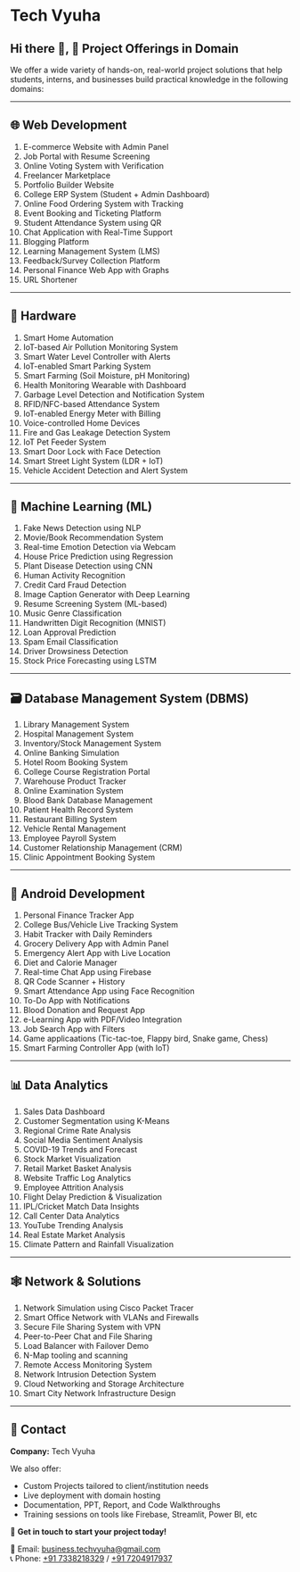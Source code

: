 # Tech Vyuha

## Hi there 👋, 🚀 Project Offerings in Domain

We offer a wide variety of hands-on, real-world project solutions that help students, interns, and businesses build practical knowledge in the following domains:

---

## 🌐 Web Development

1. E-commerce Website with Admin Panel  
2. Job Portal with Resume Screening  
3. Online Voting System with Verification  
4. Freelancer Marketplace   
5. Portfolio Builder Website  
6. College ERP System (Student + Admin Dashboard)  
7. Online Food Ordering System with Tracking  
8. Event Booking and Ticketing Platform  
9. Student Attendance System using QR  
10. Chat Application with Real-Time Support 
11. Blogging Platform  
12. Learning Management System (LMS)  
13. Feedback/Survey Collection Platform  
14. Personal Finance Web App with Graphs  
15. URL Shortener 

---

## 📡 Hardware

1. Smart Home Automation  
2. IoT-based Air Pollution Monitoring System  
3. Smart Water Level Controller with Alerts  
4. IoT-enabled Smart Parking System  
5. Smart Farming (Soil Moisture, pH Monitoring)  
6. Health Monitoring Wearable with Dashboard  
7. Garbage Level Detection and Notification System  
8. RFID/NFC-based Attendance System  
9. IoT-enabled Energy Meter with Billing  
10. Voice-controlled Home Devices  
11. Fire and Gas Leakage Detection System  
12. IoT Pet Feeder System  
13. Smart Door Lock with Face Detection  
14. Smart Street Light System (LDR + IoT)  
15. Vehicle Accident Detection and Alert System  

---

## 🤖 Machine Learning (ML)

1. Fake News Detection using NLP 
2. Movie/Book Recommendation System  
3. Real-time Emotion Detection via Webcam  
4. House Price Prediction using Regression  
5. Plant Disease Detection using CNN  
6. Human Activity Recognition  
7. Credit Card Fraud Detection  
8. Image Caption Generator with Deep Learning  
9. Resume Screening System (ML-based)  
10. Music Genre Classification  
11. Handwritten Digit Recognition (MNIST)  
12. Loan Approval Prediction  
13. Spam Email Classification  
14. Driver Drowsiness Detection  
15. Stock Price Forecasting using LSTM  

---

## 🗃️ Database Management System (DBMS)

1. Library Management System  
2. Hospital Management System  
3. Inventory/Stock Management System  
4. Online Banking Simulation  
5. Hotel Room Booking System  
6. College Course Registration Portal  
7. Warehouse Product Tracker  
8. Online Examination System  
9. Blood Bank Database Management  
10. Patient Health Record System  
11. Restaurant Billing System  
12. Vehicle Rental Management  
13. Employee Payroll System  
14. Customer Relationship Management (CRM)  
15. Clinic Appointment Booking System  

---

## 📱 Android Development

1. Personal Finance Tracker App  
2. College Bus/Vehicle Live Tracking System  
3. Habit Tracker with Daily Reminders  
4. Grocery Delivery App with Admin Panel  
5. Emergency Alert App with Live Location  
6. Diet and Calorie Manager  
7. Real-time Chat App using Firebase  
8. QR Code Scanner + History  
9. Smart Attendance App using Face Recognition  
10. To-Do App with Notifications  
11. Blood Donation and Request App  
12. e-Learning App with PDF/Video Integration  
13. Job Search App with Filters  
14. Game applicaations (Tic-tac-toe, Flappy bird, Snake game, Chess)  
15. Smart Farming Controller App (with IoT)  

---

## 📊 Data Analytics

1. Sales Data Dashboard  
2. Customer Segmentation using K-Means  
3. Regional Crime Rate Analysis  
4. Social Media Sentiment Analysis  
5. COVID-19 Trends and Forecast  
6. Stock Market Visualization  
7. Retail Market Basket Analysis  
8. Website Traffic Log Analytics  
9. Employee Attrition Analysis  
10. Flight Delay Prediction & Visualization  
11. IPL/Cricket Match Data Insights  
12. Call Center Data Analytics  
13. YouTube Trending Analysis  
14. Real Estate Market Analysis  
15. Climate Pattern and Rainfall Visualization  

---

## 🕸️ Network & Solutions

1. Network Simulation using Cisco Packet Tracer  
2. Smart Office Network with VLANs and Firewalls  
3. Secure File Sharing System with VPN  
4. Peer-to-Peer Chat and File Sharing  
5. Load Balancer with Failover Demo  
6. N-Map tooling and scanning
7. Remote Access Monitoring System  
8. Network Intrusion Detection System  
9. Cloud Networking and Storage Architecture  
10. Smart City Network Infrastructure Design  

---

## 💼 Contact 

**Company:** Tech Vyuha

We also offer:  
- Custom Projects tailored to client/institution needs  
- Live deployment with domain hosting  
- Documentation, PPT, Report, and Code Walkthroughs  
- Training sessions on tools like Firebase, Streamlit, Power BI, etc  

📩 **Get in touch to start your project today!**

📧 Email: [business.techvyuha@gmail.com](mailto:business.techvyuha@gmail.com)  
📞 Phone: [+91 7338218329](tel:+917338218329) / [+91 7204917937](tel:+917204917937)

